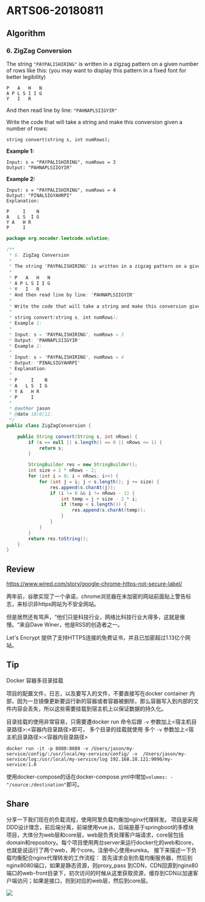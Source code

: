 # ARTS06-20180811

## Algorithm

### 6. ZigZag Conversion

The string `"PAYPALISHIRING"` is written in a zigzag pattern on a given number of rows like this: (you may want to display this pattern in a fixed font for better legibility)

```
P   A   H   N
A P L S I I G
Y   I   R
```

And then read line by line: `"PAHNAPLSIIGYIR"`

Write the code that will take a string and make this conversion given a number of rows:

```
string convert(string s, int numRows);
```

**Example 1:**

```
Input: s = "PAYPALISHIRING", numRows = 3
Output: "PAHNAPLSIIGYIR"
```

**Example 2:**

```
Input: s = "PAYPALISHIRING", numRows = 4
Output: "PINALSIGYAHRPI"
Explanation:

P     I    N
A   L S  I G
Y A   H R
P     I
```

```java
package org.nocoder.leetcode.solution;

/**
 * 6. ZigZag Conversion
 *
 * The string "PAYPALISHIRING" is written in a zigzag pattern on a given number of rows like this: (you may want to display this pattern in a fixed font for better legibility)
 *
 * P   A   H   N
 * A P L S I I G
 * Y   I   R
 * And then read line by line: "PAHNAPLSIIGYIR"
 *
 * Write the code that will take a string and make this conversion given a number of rows:
 *
 * string convert(string s, int numRows);
 * Example 1:
 *
 * Input: s = "PAYPALISHIRING", numRows = 3
 * Output: "PAHNAPLSIIGYIR"
 * Example 2:
 *
 * Input: s = "PAYPALISHIRING", numRows = 4
 * Output: "PINALSIGYAHRPI"
 * Explanation:
 *
 * P     I    N
 * A   L S  I G
 * Y A   H R
 * P     I
 *
 * @author jason
 * @date 18/8/12.
 */
public class ZigZagConversion {

    public String convert(String s, int nRows) {
        if (s == null || s.length() == 0 || nRows <= 1) {
            return s;
        }

        StringBuilder res = new StringBuilder();
        int size = 2 * nRows - 2;
        for (int i = 0; i < nRows; i++) {
            for (int j = i; j < s.length(); j += size) {
                res.append(s.charAt(j));
                if (i != 0 && i != nRows - 1) {
                    int temp = j + size - 2 * i;
                    if (temp < s.length()) {
                        res.append(s.charAt(temp));
                    }
                }
            }
        }
        return res.toString();
    }
}
```

## Review

https://www.wired.com/story/google-chrome-https-not-secure-label/

两年前，谷歌实现了一个承诺，chrome浏览器在未加密的网站前面贴上警告标志，来标识非https网站为不安全网站。

但是居然还有骂声，“他们只是科技行业，网络比科技行业大得多，这就是傲慢。“来自Dave Winer，他是RSS的创造者之一。

Let's Encrypt 提供了支持HTTPS连接的免费证书，并且已加密超过1.13亿个网站。


## Tip

Docker 容器多目录挂载

项目的配置文件，日志，以及要写入的文件，不要直接写在docker container 内部，因为一旦镜像更新要运行新的容器或者容器被删除，那么容器写入到内部的文件内容会丢失，所以这些需要挂载到宿主机上以保证数据的持久化。

目录挂载的使用非常容易，只需要遭docker run 命令后跟 `-v` 参数加上<宿主机目录路径>:<容器内目录路径>即可， 多个目录的挂载就使用 多个 `-v` 参数加上<宿主机目录路径>:<容器内目录路径>

```
docker run -it -p 8080:8080 -v /Users/jason/my-service/config/:/usr/local/my-service/config/ -v  /Users/jason/my-service/log:/usr/local/my-service/log 192.168.28.121:9090/my-service:1.0
```

使用docker-compose的话在docker-compose.yml中增加`volumes: - "/source:/destination"`即可。

## Share

分享一下我们现在的负载流程，使用阿里负载均衡加nginx代理转发。
项目是采用DDD设计理念，前后端分离，前端使用vue.js，后端是基于springboot的多模块项目，大体分为web层和core层，web层负责处理客户端请求，core层包括domain和repository。每个项目使用两台server来运行docker化的web和core，也就是说运行了两个web，两个core。注册中心使用eureka。
接下来描述一下负载均衡配合nginx代理转发的工作流程：
首先请求会到负载均衡服务器，然后到nginx8080端口，如果是静态资源，则proxy_pass 到CDN，CDN回源到nginx80端口的web-front目录下，初次访问的时候从这里获取资源，缓存到CDN以加速客户端访问；如果是接口，则到对应的web层，然后到core层。

![](https://raw.githubusercontent.com/yangjinlong86/nocoder/master/data/images/201808/%E8%B4%9F%E8%BD%BD%E5%9D%87%E8%A1%A1.png)
